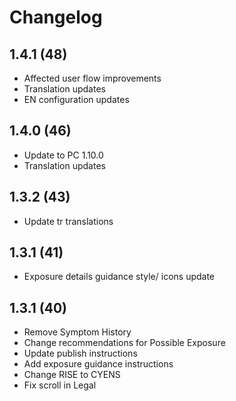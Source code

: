# Changelog

## 1.4.1 (48)
- Affected user flow improvements
- Translation updates
- EN configuration updates

## 1.4.0 (46)
- Update to PC 1.10.0
- Translation updates

## 1.3.2 (43)
- Update tr translations

## 1.3.1 (41)
- Exposure details guidance style/ icons update

## 1.3.1 (40)
- Remove Symptom History
- Change recommendations for Possible Exposure
- Update publish instructions
- Add exposure guidance instructions
- Change RISE to CYENS
- Fix scroll in Legal
